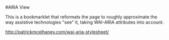 #ARIA View

This is a bookmarklet that reformats the page to roughly approximate the way assistive technologies "see" it, taking
WAI-ARIA attributes into account.

http://patrickmcelhaney.com/wai-aria-stylesheet/

